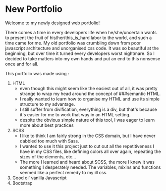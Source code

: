 # New Portfolio

Welcome to my newly designed web portfolio! 

There comes a time in every developers life when he/she/uncertain wants to present the fruit of his/her/this_is_hard labor to the world, and such a time came for me. 
My old portfolio was crumbling down from poor javascript architecture and unorganised css code. It was so beautiful at the beginning, but over time it turned every developers worst nightmare.
So I decided to take matters into my own hands and put an end to this nonsense once and for all. 

This portfolio was made using :

1. HTML
   - even though this might seem like the easiest out of all, it was pretty strange to wrap my head around the concept of ###semantic HTML. 
   - I really wanted to learn how to organise my HTML and use its simple structure to my advantage. 
   - I still suffer from divification, everything is a div, but that's because it's easier for me to work that way in an HTML setting. 
   - despite the obvious simple nature of this tool, I was eager to learn more about best practices 
2. SCSS
   - I like to think I am fairly strong in the CSS domain, but I have never dabbled too much with Sass. 
   - I wanted to use it this project just to cut out all the repetitiveness I have in my CSS files, like defining colors all over again, repeating the sizes of the elements, etc... 
   - The more I learned and heard about SCSS, the more I knew it was something I desperately needed. The variables, mixins and functions seemed like a perfect remedy to my ill css. 
3. Good ol' vanilla Javascript
4. Bootstrap

